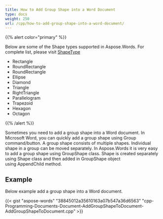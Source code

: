 ```yaml
---
title: How to Add Group Shape into a Word Document
type: docs
weight: 250
url: /cpp/how-to-add-group-shape-into-a-word-document/
---
```


{{% alert color="primary" %}} 

Below are some of the Shape types supported in Aspose.Words. For complete list, please visit [ShapeType](http://www.aspose.com/docs/display/wordsnet/Aspose.Words.Drawing.ShapeType+Enumeration)

- Rectangle
- RoundRectangle
- RoundRectangle
- Ellipse
- Diamond
- Triangle
- RightTriangle
- Parallelogram
- Trapezoid
- Hexagon
- Octagon

{{% /alert %}} 

Sometimes you need to add a group shape into a Word document. In Microsoft Word, you can quickly add a group shape using Group command/button. A group shape consists of multiple shapes. Individual shape in a group can be moved separately. In Aspose.Words it is very easy to add a group shape using GroupShape class. Shape is created separately using Shape class and then added in GroupShape object using AppendChild method.

## **Example**

Below example add a group shape into a Word document.

{{< gist "aspose-words" "38845012a35610163a07b547a36d6563" "cpp-Programming-Documents-Document-AddGroupShapeToDocument-AddGroupShapeToDocument.cpp" >}}
